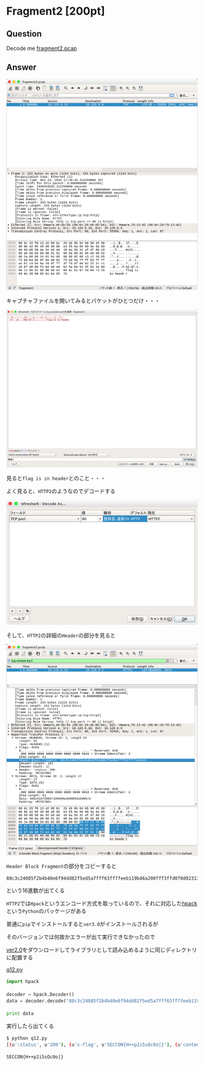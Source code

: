 # Fragment2 [200pt]

## Question

Decode me
[fragment2.pcap](https://github.com/AkashiSN/SECCON2015-Online-CTF/raw/master/q12/fragment2.pcap)

## Answer

![1.png](https://github.com/AkashiSN/SECCON2015-Online-CTF/raw/master/q12/1.png)

キャプチャファイルを開いてみるとパケットがひとつだけ・・・

![2.png](https://github.com/AkashiSN/SECCON2015-Online-CTF/raw/master/q12/2.png)

見ると`flag is in header`とのこと・・・

よく見ると、`HTTP2`のようなのでデコードする

![3.png](https://github.com/AkashiSN/SECCON2015-Online-CTF/raw/master/q12/3.png)

そして、`HTTP2`の詳細の`Header`の部分を見ると

![4.png](https://github.com/AkashiSN/SECCON2015-Online-CTF/raw/master/q12/4.png)

`Header Block Fragment`の部分をコピーすると

```plain
88c3c24085f2b4b40e6f94dd82f5ed5a7fff63ff7feeb119b46a200fff3ffd0f0d023137c1c0bf4089f2b4e94d625abb513f0131
```

という16進数が出てくる


`HTTP2`では`Hpack`というエンコード方式を取っているので、それに対応した[hpack](https://github.com/python-hyper/hpack)という`Python`のパッケージがある

普通に`pip`でインストールすると`ver3.0`がインストールされるが

そのバージョンでは何故かエラーが出て実行できなかったので

[ver2.0](https://github.com/python-hyper/hpack/releases/tag/v2.0.0)をダウンロードしてライブラリとして読み込めるように同じディレクトリに配置する


[q12.py](https://github.com/AkashiSN/SECCON2015-Online-CTF/raw/master/q12/q12.py)

```python
import hpack

decoder = hpack.Decoder()
data = decoder.decode("88c3c24085f2b4b40e6f94dd82f5ed5a7fff63ff7feeb119b46a200fff3ffd0f0d023137c1c0bf4089f2b4e94d625abb513f0131".decode('hex'))

print data
```

実行したら出てくる


```bash
$ python q12.py 
[(u':status', u'200'), (u'x-flag', u'SECCON{H++p2i5sOc0o|}'), (u'content-length', u'17'), (u'x-http2-push', u'1')]
```


`SECCON{H++p2i5sOc0o|}`